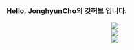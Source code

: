 ### Hello, JonghyunCho의 깃허브 입니다.
<div align ="center">
  <a href="https://hits.seeyoufarm.com">
    <img align="center" src="https://hits.seeyoufarm.com/api/count/incr/badge.svg?url=https%3A%2F%2Fgithub.com%2Fhyun-cho%2Fhit-counter&count_bg=%2379C83D&title_bg=%23555555&icon=&icon_color=%23E7E7E7&title=hits&edge_flat=false" />
  </a>
</div>

<div align="center">
  <a href="https://github.com/anuraghazra/convoychat">
    <img align="center" src="https://github-readme-stats.vercel.app/api?username=hyun-cho&show_icons=true&theme=dracula" />
  </a>
</div> 

<div align="center">
  <a href="https://github.com/anuraghazra/convoychat">
    <img align="center" src="https://github-readme-stats.vercel.app/api/top-langs/?username=hyun-cho&layout=compact" />
  </a>
</div>
